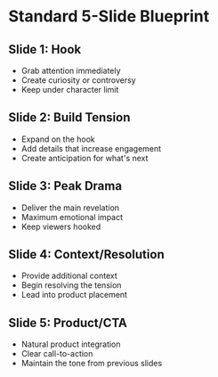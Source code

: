 # Standard 5-Slide Blueprint

## Slide 1: Hook
- Grab attention immediately
- Create curiosity or controversy
- Keep under character limit

## Slide 2: Build Tension
- Expand on the hook
- Add details that increase engagement
- Create anticipation for what's next

## Slide 3: Peak Drama
- Deliver the main revelation
- Maximum emotional impact
- Keep viewers hooked

## Slide 4: Context/Resolution
- Provide additional context
- Begin resolving the tension
- Lead into product placement

## Slide 5: Product/CTA
- Natural product integration
- Clear call-to-action
- Maintain the tone from previous slides